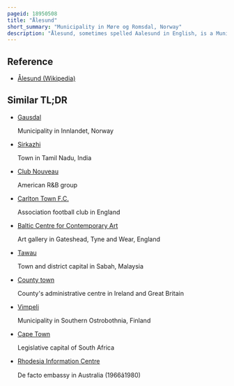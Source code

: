```yaml
---
pageid: 18950508
title: "Ålesund"
short_summary: "Municipality in Møre og Romsdal, Norway"
description: "Ålesund, sometimes spelled Aalesund in English, is a Municipality in Møre og Romsdal County, Norway. It is Part of the traditional District of Sunnmre and the Centre of the Lesund Region. The Town of Lesund is the administrative Centre of the Municipality of Lesund as well as the Principal shipping Port in sunnmre District. The City is a Seaport and is famous for its Concentration of Art Nouveau Architecture. Although sometimes internationally spelled as Aalesund by its older Name this Spelling is obsolete in norwegian. However, the local Football Club Aalesunds Fk still carries that spelling, having been founded before the official Change."
---
```


## Reference

- [Ålesund (Wikipedia)](https://en.wikipedia.org/?curid=18950508)

## Similar TL;DR

- [Gausdal](/tldr/en/gausdal)

  Municipality in Innlandet, Norway

- [Sirkazhi](/tldr/en/sirkazhi)

  Town in Tamil Nadu, India

- [Club Nouveau](/tldr/en/club-nouveau)

  American R&B group

- [Carlton Town F.C.](/tldr/en/carlton-town-fc)

  Association football club in England

- [Baltic Centre for Contemporary Art](/tldr/en/baltic-centre-for-contemporary-art)

  Art gallery in Gateshead, Tyne and Wear, England

- [Tawau](/tldr/en/tawau)

  Town and district capital in Sabah, Malaysia

- [County town](/tldr/en/county-town)

  County's administrative centre in Ireland and Great Britain

- [Vimpeli](/tldr/en/vimpeli)

  Municipality in Southern Ostrobothnia, Finland

- [Cape Town](/tldr/en/cape-town)

  Legislative capital of South Africa

- [Rhodesia Information Centre](/tldr/en/rhodesia-information-centre)

  De facto embassy in Australia (1966â1980)
